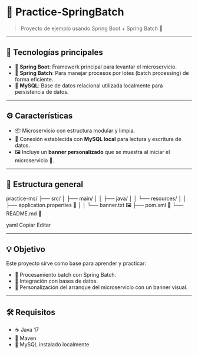 # 🚀 Practice-SpringBatch

> Proyecto de ejemplo usando Spring Boot + Spring Batch 🧰

---

## 🧩 Tecnologías principales

- 🌱 **Spring Boot**: Framework principal para levantar el microservicio.
- 🔁 **Spring Batch**: Para manejar procesos por lotes (batch processing) de forma eficiente.
- 🐬 **MySQL**: Base de datos relacional utilizada localmente para persistencia de datos.

---

## ⚙️ Características

- 📦 Microservicio con estructura modular y limpia.
- 📄 Conexión establecida con **MySQL local** para lectura y escritura de datos.
- 🖼️ Incluye un **banner personalizado** que se muestra al iniciar el microservicio 🌟.

---

## 📂 Estructura general
practice-ms/
├── src/
│ ├── main/
│ │ ├── java/
│ │ └── resources/
│ │ ├── application.properties 📑
│ │ └── banner.txt 🖼️
├── pom.xml 🧪
└── README.md 📘

yaml
Copiar
Editar


---

## 💡 Objetivo

Este proyecto sirve como base para aprender y practicar:
- 🔄 Procesamiento batch con Spring Batch.
- 🔌 Integración con bases de datos.
- 🎨 Personalización del arranque del microservicio con un banner visual.

---

## 🛠️ Requisitos

- ☕ Java 17
- 🐘 Maven
- 💾 MySQL instalado localmente

